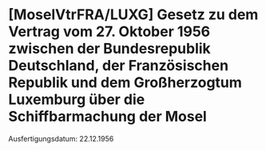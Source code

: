 # [MoselVtrFRA/LUXG] Gesetz zu dem Vertrag vom 27. Oktober 1956 zwischen der Bundesrepublik Deutschland, der Französischen Republik und dem Großherzogtum Luxemburg über die Schiffbarmachung der Mosel

Ausfertigungsdatum: 22.12.1956

 